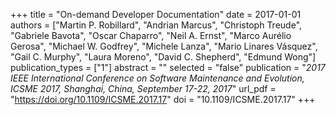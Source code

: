 +++
title = "On-demand Developer Documentation"
date = 2017-01-01
authors = ["Martin P. Robillard", "Andrian Marcus", "Christoph Treude", "Gabriele Bavota", "Oscar Chaparro", "Neil A. Ernst", "Marco Aurélio Gerosa", "Michael W. Godfrey", "Michele Lanza", "Mario Linares Vásquez", "Gail C. Murphy", "Laura Moreno", "David C. Shepherd", "Edmund Wong"]
publication_types = ["1"]
abstract = ""
selected = "false"
publication = "*2017 IEEE International Conference on Software Maintenance and Evolution, ICSME 2017, Shanghai, China, September 17-22, 2017*"
url_pdf = "https://doi.org/10.1109/ICSME.2017.17"
doi = "10.1109/ICSME.2017.17"
+++

